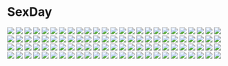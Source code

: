 # SexDay
![](https://konachan.com/image/309ad3a24ae01bc0c7081277fbf8468b/Konachan.com%20-%20283106%20aliasing%20blush%20bodysuit%20bow%20breasts%20bunny_ears%20bunnygirl%20cleavage%20drink%20gradient%20long_hair%20original%20pantyhose%20purple_eyes%20tail%20waitress%20wristwear.jpg)
![](https://konachan.com/jpeg/1e0d3222187c32ec9b7110dbe96f2417/Konachan.com%20-%20261412%20blush%20candy%20chocolate%20kagamihara_nadeshiko%20pink_hair%20shiero.%20white%20yuru_camp.jpg)
![](https://konachan.com/jpeg/5bb163e3b618906c45166f672e0d1e75/Konachan.com%20-%20279143%20aqua_eyes%20ball%20black_hair%20crystal_dew_world%20gloves%20japanese_clothes%20kimono%20kirino_kasumu%20long_hair%20suishou_shizuku%20umbrella%20watermark.jpg)
![](https://konachan.com/image/2c47e3638004ed60ed05d308f59bf2ad/Konachan.com%20-%20169068%20black_hair%20blue_eyes%20brown_eyes%20brown_hair%20green_eyes%20guan_xing%20guan_yinping%20headband%20ma_dai%20male%20short_hair%20xu_shu%20yellow_eyes%20zhang_bao.jpg)
![](https://konachan.com/image/ba14b2ffa44d792c4e90676c25d1211a/Konachan.com%20-%208378%20blue_eyes%20blue_hair%20ciel%20glasses%20shingetsutan_tsukihime%20thighhighs.jpg)
![](https://konachan.com/image/5ea9427df9e2cfee12a2e29c4bc49130/Konachan.com%20-%2043368%20asuku_san%20ii_futami%20itsuka_todoku_anosorani%20mitora_mememe%20moekibara_fumitake%20ousuki_konome%20tagme.jpg)
![](https://konachan.com/image/32c65986e5ca1de1c4fb022bfa0fac74/Konachan.com%20-%206648%20suzuhira_hiro%20valentine.jpg)
![](https://konachan.com/image/ab8e5673d4c157c8e7ff681635235ec5/Konachan.com%20-%2031981%20blush%20breast_grab%20breasts%20brown_hair%20censored%20favorite%20game_cg%20happy_margaret%21%20kokonoka%20navel%20nipples%20paizuri%20penis%20sakura_mao.jpg)
![](https://konachan.com/image/1dcf17fe3142f55ddf0b1ae18adca54b/Konachan.com%20-%2093866%20ama_ane%20bed%20breasts%20brown_hair%20cleavage%20game_cg%20kikurage%20peassoft%20pink_eyes%20yashima_otome.jpg)
![](https://konachan.com/image/569b1db8ca536921a022edca03dfbd6b/Konachan.com%20-%2040857%20hatsune_miku%20thighhighs%20vocaloid%20white.jpg)
![](https://konachan.com/image/e2cf6c04fbb6a57995938599818331c1/Konachan.com%20-%20173532%20city%20clouds%20gloves%20horns%20long_hair%20original%20sunset%20tyappygain%20white_hair%20yellow_eyes.jpg)
![](https://konachan.com/jpeg/afd41068c342859010b3a8caffee8563/Konachan.com%20-%2056680%20tagme%20transparent%20vector.jpg)
![](https://konachan.com/image/32d953b0e656d794cba2186f1504a523/Konachan.com%20-%2046348%20al_%28spectral_force%29%20spectral_force%20tagme.jpg)
![](https://konachan.com/image/dc1cb55e53aecc85dbdcbd8d0e48abaf/Konachan.com%20-%2059598%20119%20hatsune_miku%20long_hair%20melt_%28vocaloid%29%20sunglasses%20vocaloid.jpg)
![](https://konachan.com/image/22cfed9ef7a419d49020fc50f3186131/Konachan.com%20-%20257396%202girls%20agathe_arier%20aqua_eyes%20ass%20bikini%20blonde_hair%20bow%20breasts%20flowers%20long_hair%20marchen_madchen%20megami%20rikuta_aoyora%20scan%20sideboob%20swimsuit.jpg)
![](https://konachan.com/image/3f9ed2d53ac3dcb5b66dba3164497017/Konachan.com%20-%20128010%20demon%20flowers%20koakuma%20long_hair%20petals%20thighhighs%20touhou%20tsukii%20wings.jpg)
![](https://konachan.com/image/5dcb90e1925dc2444d0176ba7ab8943b/Konachan.com%20-%2050251%20alice_%28pandora_hearts%29%20gilbert_nightray%20oz_vessalius%20pandora_hearts.jpg)
![](https://konachan.com/jpeg/ef6bbe485e21a8b62be046fba4f9d7e7/Konachan.com%20-%20145222%20animal_ears%20blonde_hair%20loli%20long_hair%20original%20school_swimsuit%20swimsuit%20thighhighs%20tinkerbell%20tinkle.jpg)
![](https://konachan.com/jpeg/6e6f0df667a054c5ddd8503d4ace9d34/Konachan.com%20-%2061417%20blue_eyes%20brown_hair%20loli%20long_hair%20nipples%20ueda_yuu.jpg)
![](https://konachan.com/jpeg/ea8df3b98172964b3c3fd08b7ed7b030/Konachan.com%20-%20294680%20breasts%20darkstalkers%20demon%20green_hair%20j%40ck%20long_hair%20morrigan_aensland%20nipples%20succubus%20torn_clothes%20wings.jpg)
![](https://konachan.com/jpeg/27ce34558659c364107dd73f82bda32c/Konachan.com%20-%20174751%20black_hair%20bloomers%20blush%20breasts%20cameltoe%20digital_cute%20game_cg%20green_eyes%20gym_uniform%20navel%20nipples%20no_bra%20open_shirt%20short_hair%20thighhighs.jpg)
![](https://konachan.com/image/c1f5dec367f7961d6fba63c7a1124693/Konachan.com%20-%2049392%20asu_no_yoichi%20bikini%20panties%20swimsuit%20tagme%20takatsukasa_angela%20tsubame_tsubasa%20underwear.jpg)
![](https://konachan.com/image/6265c2744540bce1026b059bd04beca9/Konachan.com%20-%20267682%20animal_ears%20asa_ni_haru%20barefoot%20blonde_hair%20clouds%20flowers%20foxgirl%20long_hair%20orange_eyes%20petals%20ponytail%20scenic%20sky%20socks%20stairs%20torii%20umbrella.jpg)
![](https://konachan.com/image/8f02582c6114f6b6871679e07ad6f674/Konachan.com%20-%20273925%202girls%20ass%20black_hair%20blonde_hair%20candy%20demon%20food%20horns%20lollipop%20long_hair%20orange_eyes%20ponytail%20purple_eyes%20short_hair%20tattoo%20thighhighs%20twintails.jpg)
![](https://konachan.com/jpeg/1f7021c74c2364b798954b7f27fa0e7f/Konachan.com%20-%2021946%20bicolored_eyes%20mahou_shoujo_lyrical_nanoha%20mahou_shoujo_lyrical_nanoha_strikers%20takamachi_vivio.jpg)
![](https://konachan.com/image/858ae8dccec5ffe0d4604e3c61114eae/Konachan.com%20-%2051248%20akiyama_mio%20hirasawa_yui%20k-on%21%20kotobuki_tsumugi%20tainaka_ritsu.jpg)
![](https://konachan.com/jpeg/ab7989674ce717db94f0db74cd2a32c6/Konachan.com%20-%20276940%20animal%20boots%20bow%20breasts%20brown_hair%20flowers%20horns%20kneehighs%20long_hair%20navel%20original%20skirt%20yukisame.jpg)
![](https://konachan.com/image/60e91e31eafb27a2849ff9958bd0fb34/Konachan.com%20-%2046771%20nayuko%20onozuka_komachi%20shikieiki_yamaxanadu%20touhou.jpg)
![](https://konachan.com/image/f0bbb36b6365740858fd3e0ef1de64cf/Konachan.com%20-%20129738%20bed%20bra%20braids%20doll%20kimi_ga_nozomu_eien%20long_hair%20panties%20sura_%28mana0703%29%20suzumiya_haruka%20tagme%20underwear.jpg)
![](https://konachan.com/image/bd4d5b9fe2b53dc835517fa535dc42be/Konachan.com%20-%2056556%20black_hair%20blush%20long_hair%20red_eyes%20tenmu_shinryuusai%20water.jpg)
![](https://konachan.com/jpeg/720341d8de94aaf1e646010a24204aea/Konachan.com%20-%20248198%20bikini%20blush%20breasts%20cleavage%20fate_grand_order%20fate_%28series%29%20flowers%20long_hair%20navel%20purple_hair%20red_eyes%20spear%20swimsuit%20water%20weapon%20yomono.jpg)
![](https://konachan.com/image/2a8902253e6e2535504473e316b71a09/Konachan.com%20-%20120355%20armor%20artoria_pendragon_%28all%29%20blonde_hair%20dress%20fate_%28series%29%20fate_stay_night%20huke%20saber%20short_hair%20sword%20third-party_edit%20weapon%20yellow_eyes.jpg)
![](https://konachan.com/jpeg/c24eec471b54ed45b564aae8cfac1988/Konachan.com%20-%20183610%20breasts%20cleavage%20hisakawa_riho%20idolmaster%20idolmaster_cinderella_girls%20mimura_kanako%20tail%20thighhighs.jpg)
![](https://konachan.com/image/94a9eea48aa44fead3fb19ac90148370/Konachan.com%20-%2088357%20clouds%20flowers%20landscape%20moka._tapioka%20original%20scenic%20sky.jpg)
![](https://konachan.com/image/f63b946982d282c6a0fb1757ec7064a5/Konachan.com%20-%20167270%20bikini%20blue_eyes%20breasts%20cleavage%20hat%20long_hair%20megurine_luka%20mikoko_%28mg2%29%20navel%20pink_hair%20swimsuit%20tattoo%20vocaloid.jpg)
![](https://konachan.com/jpeg/ba1fc56e4ecd6119e997dd3116417bca/Konachan.com%20-%20234156%20all_male%20black_hair%20deretta%20fan%20honebami_toshiro%20japanese_clothes%20kimono%20long_hair%20male%20ponytail%20purple_eyes%20short_hair%20touken_ranbu%20white_hair%20wink.jpg)
![](https://konachan.com/image/db121ec8f5584263d299126575c0bfd9/Konachan.com%20-%20185069%20boat%20book%20bow%20chen%20cirno%20doll%20dress%20fairy%20group%20hat%20maid%20miko%20myon%20nazrin%20rumia%20scythe%20skirt%20socks%20stairs%20tail%20torii%20touhou%20tree%20water%20wings%20witch.jpg)
![](https://konachan.com/image/931e84d1a7bb598b3f00654ec26f2b97/Konachan.com%20-%20130031%20book%20kagamine_len%20kagamine_rin%20male%20nanahoshi%20vocaloid.jpg)
![](https://konachan.com/image/48e5e42c7845cdde2cbd193c20935d02/Konachan.com%20-%20105647%20ibuki_suika%20touhou.jpg)
![](https://konachan.com/jpeg/c07160431bf0ca5eea8e5dd95a6659c1/Konachan.com%20-%2058761%20bakemonogatari%20kanbaru_suruga%20monogatari_%28series%29%20senjougahara_hitagi%20shoujo_ai%20vector.jpg)
![](https://konachan.com/image/a6a3912ad6afa1c671ffa191dd407297/Konachan.com%20-%2044147%20aqua_eyes%20haru_aki%20headphones%20long_hair%20megurine_luka%20pink_hair%20vocaloid.jpg)
![](https://konachan.com/image/fbf1c7c4d48385dba5b7477fdfb1c599/Konachan.com%20-%208081%20clannad%20sakagami_tomoyo.jpg)
![](https://konachan.com/image/aa27523d366fa80656f0a28d4741c86a/Konachan.com%20-%20137729%20alcd%20animal%20bird%20blonde_hair%20boat%20eyepatch%20gray_hair%20horns%20long_hair%20original%20penguin%20purple_hair%20red_eyes%20short_hair%20signed%20yellow_eyes.jpg)
![](https://konachan.com/jpeg/c2caa0f2cdcbf82d38de64251e37a5e6/Konachan.com%20-%20176743%20angel%20blonde_hair%20feathers%20halo%20nipple_slip%20nude%20original%20phantania%20snow%20wings%20winter.jpg)
![](https://konachan.com/jpeg/dc10347985322f6f4613c47f6f06303e/Konachan.com%20-%20213772%20blush%20breasts%20brown_hair%20censored%20fingering%20masturbation%20nipples%20original%20pussy%20see_through%20vibrator%20yuuma2aqua.jpg)
![](https://konachan.com/image/63cb52e59959568cf9a5fdcf998193c8/Konachan.com%20-%20157756%20chibi%20crazypen%20kagamine_len%20kagamine_rin%20scarf%20snow%20snowman%20vocaloid%20winter.jpg)
![](https://konachan.com/image/4d28d16aaf173f4068766f63a8b681f5/Konachan.com%20-%20110101%20brown_hair%20building%20car%20city%20kneehighs%20misaka_mikoto%20misakamitoko0903%20school_uniform%20short_hair%20skirt%20to_aru_majutsu_no_index.jpg)
![](https://konachan.com/image/0b6a1abdf26b6d977ce48945911430ef/Konachan.com%20-%2052890%20itoshiki_nozomu%20sayonara_zetsubou_sensei.jpg)
![](https://konachan.com/jpeg/c946a17e1191cb760fb8c0f9f370fea3/Konachan.com%20-%20223368%20building%20cropped%20dress%20gothic%20moon%20original%20polychromatic%20purple_hair%20wada_masanori%20waifu2x%20yellow_eyes.jpg)
![](https://konachan.com/image/09fab96ee51da663757b6ca6df52efbd/Konachan.com%20-%20285783%20bandage%20blush%20breasts%20catgirl%20cropped%20green_hair%20long_hair%20miqo%27te%20navel%20nipples%20no_bra%20sarashi%20sollyz%20tail%20underwear%20undressing%20waifu2x%20wristwear.jpg)
![](https://konachan.com/jpeg/db325a9dacc1b55ff08bdb88c5b0727d/Konachan.com%20-%20206160%20119%202girls%20bikini_top%20boots%20breasts%20cleavage%20gloves%20headdress%20necklace%20open_shirt%20ribbons%20short_hair%20sword%20thighhighs%20water%20weapon%20wristwear.jpg)
![](https://konachan.com/image/96d74cba352e0440339403c6e83b3f2f/Konachan.com%20-%2049033%20minakami_hinako%20sister_princess.jpg)
![](https://konachan.com/image/1daf01fe59088c1b06b9e540c839fac5/Konachan.com%20-%2061014%20barasuishou%20hina_ichigo%20kanaria%20kirakishou%20rozen_maiden%20shinku%20souseiseki%20suigintou%20suiseiseki%20ushiki_yoshitaka.jpg)
![](https://konachan.com/jpeg/e8106e04f50f378905ba2c4694df477b/Konachan.com%20-%2031141%20bed%20game_cg%20lyrical_lyric%20marmalade%20navel.jpg)
![](https://konachan.com/image/279cf2c938b8d9c2ffca28dc1a4dd998/Konachan.com%20-%20105478%20makise_kurisu%20steins%3Bgate.jpg)
![](https://konachan.com/image/fc3c85e6d3ba1b776edd45a8eceafb98/Konachan.com%20-%2010186%20milfa_%28platinum_wind%29%20moekibara_fumitake%20platinum_wind_hoshi_no_shi_ga_kikoetara.jpg)
![](https://konachan.com/jpeg/b51c1a65101afc4a9915245cef681d23/Konachan.com%20-%20195226%20aqua_eyes%20aqua_hair%20blush%20breasts%20gradient%20hatsune_miku%20long_hair%20navel%20nude%20tattoo%20twintails%20vocaloid%20wokada.jpg)
![](https://konachan.com/image/e29a01592a98b335185a49c802c9452e/Konachan.com%20-%20258301%20armor%20ghostblade%20gray%20halo%20jpeg_artifacts%20logo%20long_hair%20pointed_ears%20sarlia_%28wlop%29%20watermark%20wlop.jpg)
![](https://konachan.com/jpeg/5e35cbdad15159d0f401f1d1b17e41a1/Konachan.com%20-%2069211%20blush%20gray_eyes%20gray_hair%20hidamari_sketch%20nori%20ribbons%20vector.jpg)
![](https://konachan.com/image/ba027b41e8e8e8ac3049e1e120a6687d/Konachan.com%20-%20196695%20flowers%20grass%20hakurei_reimu%20headdress%20japanese_clothes%20leaves%20miko%20no_bra%20ofuda%20petals%20scenic%20shrine%20sideboob%20torii%20touhou%20tree%20twintails.jpg)
![](https://konachan.com/image/2858978aaa012017434c3db3905c5424/Konachan.com%20-%20163385%20bath%20bathtub%20blush%20card_captor_sakura%20kero%20kinomoto_sakura%20li_syaoran%20loli%20moonknives%20nipples%20nude.jpg)
![](https://konachan.com/jpeg/08c00223d769acc741346b740fa854ac/Konachan.com%20-%20307384%20barefoot%20bikini%20blue_eyes%20blush%20breasts%20brown_hair%20cleavage%20food%20nakajima_yuka%20navel%20nipples%20nipple_slip%20original%20popsicle%20swim_ring%20swimsuit%20water.jpg)
![](https://konachan.com/jpeg/16dc9d10359cd7778b136248ad7c7b9a/Konachan.com%20-%20293630%20anus%20ass%20camera%20deto%20gradient%20nijisanji%20open_shirt%20pussy%20school_uniform%20shiina_yuika%20short_hair%20thighhighs%20watermark.jpg)
![](https://konachan.com/jpeg/6bee0dd60619c7c1bf277003f07f5bf8/Konachan.com%20-%20176249%20chiri_%28atlanta%29%20chuablesoft%20game_cg%20nobody%20scenic%20wagaya_no_himegami-sama%21%20water%20waterfall.jpg)
![](https://konachan.com/image/35a762db6a1e05827fb1c396e4253aaa/Konachan.com%20-%20153377%20flowers%20hiiiiron_kocho%20jpeg_artifacts%20original%20red_eyes%20shoujo_ai%20sky%20tagme.jpg)
![](https://konachan.com/image/f70c94625e9c3c2351358e7b5e0b82d9/Konachan.com%20-%20113025%20blonde_hair%20brown_hair%20elise_lutas%20green_eyes%20leia_rolando%20milla_maxwell%20red_eyes%20tales_of_xillia%20yayoi_%28egoistic_realism%29%20yellow_eyes.jpg)
![](https://konachan.com/jpeg/3988317ea7620204ca13787c54661bd5/Konachan.com%20-%20210929%20aliasing%20bath%20blush%20breasts%20censored%20cum%20game_cg%20long_hair%20midare_setsugekka%20nipples%20pussy%20pussy_juice%20sasanome_yukina%20spread_pussy%20tagme_%28artist%29.jpg)
![](https://konachan.com/image/3c93d9aa1b924b7e11719ead699e2c70/Konachan.com%20-%2040717%20busou_shinki%20mechagirl.jpg)
![](https://konachan.com/image/e607e25818862efa20b14fc4c185c9f7/Konachan.com%20-%20211869%202girls%20bicycle%20black_hair%20building%20chong_feigiap%20city%20long_hair%20motorcycle%20original%20scenic%20shorts%20tree.jpg)
![](https://konachan.com/image/7e10c92c57541b6c9c2c842b20d61c9f/Konachan.com%20-%2068150%20akiyama_mio%20hirasawa_yui%20k-on%21%20kotobuki_tsumugi%20nakano_azusa%20tainaka_ritsu.jpg)
![](https://konachan.com/image/1b947ffa1dc9e3a5308c4664d9b6a76b/Konachan.com%20-%20216413%20elesis_%28elsword%29%20elsword%20japanese_clothes%20kimono%20long_hair%20mask%20petals%20ponytail%20red_eyes%20red_hair%20signed%20sword%20weapon%20yi_%28sad55566777%29.jpg)
![](https://konachan.com/image/475522a09c62fc5ad4cec7f777359449/Konachan.com%20-%2010087%20pia_carrot_3%20tagme.jpg)
![](https://konachan.com/image/38166822b47fd02c2d84301c96fc112b/Konachan.com%20-%2012192%20xenosaga.jpg)
![](https://konachan.com/image/60c69842b4ff11e72b8d03b06ce200f7/Konachan.com%20-%20187709%20atarashi_ako%20haramura_nodoka%20hat%20saki%20stairs%20takakamo_shizuno%20taoru.jpg)
![](https://konachan.com/jpeg/20b57ad67ed2777ff5c91fc4729f6fd8/Konachan.com%20-%20227744%20close%20julia_%28otto%29%20original%20otto%20pussy%20uncensored%20watermark.jpg)
![](https://konachan.com/image/31f8c006bfeb4aa641ddeec15d5e7a88/Konachan.com%20-%2010854%20animal_ears%20catgirl%20tagme.jpg)
![](https://konachan.com/image/2b1bdb4e9bae099db6564bb91d3141da/Konachan.com%20-%20144041%20blonde_hair%20bow%20breasts%20choker%20cleavage%20close%20disgaea%20disgaea_2%20elbow_gloves%20gloves%20hizaka%20long_hair%20necklace%20ponytail%20rozalin%20tears.jpg)
![](https://konachan.com/image/c0ea276a269d01941713afa4678cfd42/Konachan.com%20-%20133619%20animal_ears%20barefoot%20blonde_hair%20foxgirl%20long_hair%20multiple_tails%20night%20tail%20tamahana%20touhou%20yakumo_ran%20yellow_eyes.jpg)
![](https://konachan.com/image/a6b42823f9b4abeb17b54a89fbe95b04/Konachan.com%20-%2052838%20cosplay%20crossover%20hiiragi_kagami%20hiiragi_tsukasa%20izumi_konata%20kusakabe_misao%20lucky_star%20takara_miyuki%20vocaloid.jpg)
![](https://konachan.com/jpeg/cd14037a72248d9617b77a72073084ed/Konachan.com%20-%20264478%20brown_eyes%20candy%20dress%20elbow_gloves%20food%20fruit%20glasses%20gloves%20green%20kneehighs%20long_hair%20orange_%28fruit%29%20orange_hair%20original%20ribbons%20toinana.jpg)
![](https://konachan.com/image/3932313ba5b76d30d50a68d623635233/Konachan.com%20-%20216406%20akemi_homura%20akuma_homura%20breasts%20bubbles%20cleavage%20dress%20elbow_gloves%20gloves%20mahou_shoujo_madoka_magica%20ribbons%20thighhighs%20wings%20xuanlin_jingshuang.jpg)
![](https://konachan.com/jpeg/5eaf26499fede0314f9868ab6683c95a/Konachan.com%20-%20256495%20animal%20aqua_eyes%20aqua_hair%20chinchongcha%20hat%20kafuu_chino%20loli%20rabbit%20scarf%20school_uniform%20short_hair%20skirt%20tippy_%28gochiusa%29%20tree%20watermark.jpg)
![](https://konachan.com/jpeg/37aa289d2960e75c3fc98a4572509657/Konachan.com%20-%20188227%20akabeisoft3%20bed%20blush%20breasts%20cameltoe%20flat_chest%20furukawa_ren%20game_cg%20gray_hair%20loli%20long_hair%20nipples%20panties%20red_eyes%20spread_legs%20topless%20underwear.jpg)
![](https://konachan.com/image/de9cd4720de8f32e34d6a4e284f44191/Konachan.com%20-%2080028%20bunnygirl%20inuboe%20onozuka_komachi%20reisen_udongein_inaba%20touhou.jpg)
![](https://konachan.com/image/8a1baf10f181bc5f225905e060763b05/Konachan.com%20-%20165149%202girls%20animal_ears%20breasts%20cleavage%20kibamigohann%20original%20shoujo_ai%20thighhighs.jpg)
![](https://konachan.com/jpeg/ac7dac185b113c10d3e728ad0a6c6e5f/Konachan.com%20-%2038473%20cuffs_%28studio%29%20garden_%28galge%29%20green_eyes%20long_hair%20pink_eyes%20pink_hair.jpg)
![](https://konachan.com/image/4a719914055f72b2a82391bf9a613bb9/Konachan.com%20-%2086387%20breasts%20cleavage%20demon%20horns%20original%20pointed_ears%20purple_hair%20red_eyes%20shiki_%28psychedelic_g2%29%20succubus%20thighhighs%20white%20wings.jpg)
![](https://konachan.com/image/0816ec419839fb324e1620efde369ff3/Konachan.com%20-%20270393%20anthropomorphism%20azur_lane%20bikini%20choker%20clouds%20garter%20jpeg_artifacts%20long_hair%20navel%20orange_eyes%20siun%20sky%20swimsuit%20twintails%20water%20white_hair.jpg)
![](https://konachan.com/jpeg/6dbcc0998afe69a81d38fabc9ce166e4/Konachan.com%20-%20201354%20anus%20breasts%20empress%20game_cg%20mamiya_marie%20nipples%20nude%20pussy%20red_hair%20sei_shoujo%20starless%20stockings%20thighhighs%20uncensored.jpg)
![](https://konachan.com/image/43dd396ad9bbd25bfdc83f31e97561b1/Konachan.com%20-%20262526%20animal%20animal_ears%20aqua_eyes%20bell%20breasts%20cat%20catgirl%20cleavage%20collar%20dress%20fang%20flowers%20gloves%20reia%20ribbons%20rose%20tail%20thighhighs%20white_hair.jpg)
![](https://konachan.com/image/e1aa75892aa9fb79ee934d4cc2d3fb39/Konachan.com%20-%20145859%20amakura_mayu%20amakura_mio%20butterfly%20fatal_frame_2.jpg)
![](https://konachan.com/image/728e1023f62889fe462db0e6ed401507/Konachan.com%20-%20178376%20animal%20bear%20blonde_hair%20dress%20food%20forest%20fruit%20grass%20original%20scenic%20shirakaba_toshiharu%20short_hair%20tree.jpg)
![](https://konachan.com/jpeg/a1afd8c1d0aea514dc5a641875529b6b/Konachan.com%20-%20301550%202girls%20annin_doufu%20black_hair%20brown_eyes%20close%20drink%20eyepatch%20fang%20hat%20heart%20idolmaster%20long_hair%20necklace%20purple_hair%20short_hair%20twintails%20valentine.jpg)
![](https://konachan.com/jpeg/d26efa151970e766fdc9cafbc0ceff53/Konachan.com%20-%20199633%202girls%20akaiyou%20anthropomorphism%20black_hair%20breast_grab%20goth-loli%20headdress%20horns%20lolita_fashion%20long_hair%20red_eyes%20seaport_hime%20white_hair.jpg)
![](https://konachan.com/jpeg/1e1018e2d82188abbdd8d1354bf066da/Konachan.com%20-%2031164%20breasts%20censored%20game_cg%20lyrical_lyric%20marmalade%20nipples%20penis%20pussy%20pussy_juice%20sex%20spread_legs.jpg)
![](https://konachan.com/image/bf096472c2ba8a4d28cf754498c7d366/Konachan.com%20-%2053535%20clannad%20fujibayashi_kyou.jpg)
![](https://konachan.com/image/a41b08b5a6ca23a57aed78b167ae2101/Konachan.com%20-%20163616%20blush%20breasts%20himawari_no_kyoukai_to_nagai_natsuyasumi%20long_hair%20motoyon%20nipples%20nonohara_hinazakura%20open_shirt%20panties%20underwear.jpg)
![](https://konachan.com/image/70527a3395a5d6bf9b28a672fe8da8de/Konachan.com%20-%20181721%20alcd%20armor%20blonde_hair%20cape%20feathers%20gararisu_no_junrei-sha_mira%20gray_hair%20original%20pixiv_fantasia%20red_eyes%20sword%20weapon.jpg)
![](https://konachan.com/jpeg/e8e51395f76833c473d290450c30f76e/Konachan.com%20-%20258366%20animal%20bat%20bikini%20breasts%20building%20cleavage%20dark_skin%20fate_%28series%29%20halloween%20long_hair%20purple_eyes%20purple_hair%20sky%20swimsuit%20tail%20tree%20weapon%20wings.jpg)
![](https://konachan.com/image/f30d2be0c5901fcc49bfc6bbff20e4bc/Konachan.com%20-%2014739%20black_eyes%20black_hair%20hat%20kobayashi_yuji%20train.jpg)
